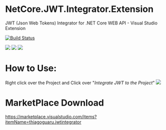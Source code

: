 # NetCore.JWT.Integrator.Extension
JWT (Json Web Tokens) Integrator for .NET Core WEB API - Visual Studio Extension

[![Build Status](https://img.shields.io/appveyor/ci/thiagoloureiro/netcore-jwt-integrator-extension/master.svg)](https://ci.appveyor.com/project/thiagoloureiro/netcore-jwt-integrator-extension) 

![](https://img.shields.io/vscode-marketplace/d/thiagoguaru.jwtintegrator.svg)
![](https://img.shields.io/vscode-marketplace/v/thiagoguaru.jwtintegrator.svg)
![](https://img.shields.io/vscode-marketplace/r/thiagoguaru.jwtintegrator.svg)


# How to Use:
Right click over the Project and Click over "*Integrate JWT to the Project*"
![](https://raw.githubusercontent.com/thiagoloureiro/NetCore.JWT.Integrator.Extension/master/src/Resources/HowtoUse.png)

# MarketPlace Download
https://marketplace.visualstudio.com/items?itemName=thiagoguaru.jwtintegrator
